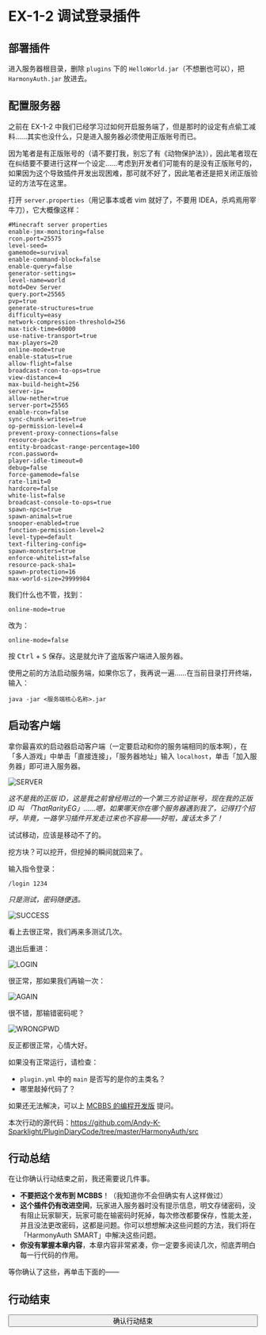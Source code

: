 # EX-1-2 调试登录插件

## 部署插件

进入服务器根目录，删除 `plugins` 下的 `HelloWorld.jar`（不想删也可以），把 `HarmonyAuth.jar` 放进去。

## 配置服务器

之前在 EX-1-2 中我们已经学习过如何开启服务端了，但是那时的设定有点偷工减料……其实也没什么，只是进入服务器必须使用正版账号而已。

因为笔者是有正版账号的（请不要打我，别忘了有《动物保护法》），因此笔者现在在纠结要不要进行这样一个设定……考虑到开发者们可能有的是没有正版账号的，如果因为这个导致插件开发出现困难，那可就不好了，因此笔者还是把关闭正版验证的方法写在这里。

打开 `server.properties`（用记事本或者 vim 就好了，不要用 IDEA，杀鸡焉用宰牛刀），它大概像这样：

```properties
#Minecraft server properties
enable-jmx-monitoring=false
rcon.port=25575
level-seed=
gamemode=survival
enable-command-block=false
enable-query=false
generator-settings=
level-name=world
motd=Dev Server
query.port=25565
pvp=true
generate-structures=true
difficulty=easy
network-compression-threshold=256
max-tick-time=60000
use-native-transport=true
max-players=20
online-mode=true
enable-status=true
allow-flight=false
broadcast-rcon-to-ops=true
view-distance=4
max-build-height=256
server-ip=
allow-nether=true
server-port=25565
enable-rcon=false
sync-chunk-writes=true
op-permission-level=4
prevent-proxy-connections=false
resource-pack=
entity-broadcast-range-percentage=100
rcon.password=
player-idle-timeout=0
debug=false
force-gamemode=false
rate-limit=0
hardcore=false
white-list=false
broadcast-console-to-ops=true
spawn-npcs=true
spawn-animals=true
snooper-enabled=true
function-permission-level=2
level-type=default
text-filtering-config=
spawn-monsters=true
enforce-whitelist=false
resource-pack-sha1=
spawn-protection=16
max-world-size=29999984
```

我们什么也不管，找到：

```properties
online-mode=true
```

改为：

```properties
online-mode=false
```

按 <kbd>Ctrl</kbd> + <kbd>S</kbd> 保存。这是就允许了盗版客户端进入服务器。

使用之前的方法启动服务端，如果你忘了，我再说一遍……在当前目录打开终端，输入：

```
java -jar <服务端核心名称>.jar
```

## 启动客户端

拿你最喜欢的启动器启动客户端（一定要启动和你的服务端相同的版本啊），在「多人游戏」中单击「直接连接」，「服务器地址」输入 `localhost`，单击「加入服务器」即可进入服务器。

![SERVER](https://www.picbed.cn/images/2021/02/06/imagece296b1494aa07b5.png)

*这不是我的正版 ID，这是我之前曾经用过的一个第三方验证账号，现在我的正版 ID 叫 「ThatRarityEG」……嗯，如果哪天你在哪个服务器遇到我了，记得打个招呼，毕竟，一路学习插件开发走过来也不容易——好啦，废话太多了！*

试试移动，应该是移动不了的。

挖方块？可以挖开，但挖掉的瞬间就回来了。

输入指令登录：

```
/login 1234
```

*只是测试，密码随便选。*

![SUCCESS](https://www.picbed.cn/images/2021/02/06/image24dfc9a970446db4.png)

看上去很正常，我们再来多测试几次。

退出后重进：

![LOGIN](https://www.picbed.cn/images/2021/02/06/imaged022e3409b05fd43.png)

很正常，那如果我们再输一次：

![AGAIN](https://www.picbed.cn/images/2021/02/06/image969945b9c95e9aa6.png)

很不错，那输错密码呢？

![WRONGPWD](https://www.picbed.cn/images/2021/02/06/imagef25d033a13872d2a.png)

反正都很正常，心情大好。

如果没有正常运行，请检查：

- `plugin.yml` 中的 `main` 是否写的是你的主类名？
- 哪里敲掉代码了？

如果还无法解决，可以上 [MCBBS 的编程开发版](https://www.mcbbs.net/forum-development-1.html) 提问。

本次行动的源代码：https://github.com/Andy-K-Sparklight/PluginDiaryCode/tree/master/HarmonyAuth/src

## 行动总结

在让你确认行动结束之前，我还需要说几件事。

- **不要把这个发布到 MCBBS**！（我知道你不会但确实有人这样做过）
- **这个插件仍有改进空间**，玩家进入服务器时没有提示信息，明文存储密码，没有阻止玩家聊天，玩家可能在输密码时死掉，每次修改都要保存，性能太差，并且没法更改密码，这都是问题。你可以想想解决这些问题的方法，我们将在「HarmonyAuth SMART」中解决这些问题。
- **你没有掌握本章内容**，本章内容非常紧凑，你一定要多阅读几次，彻底弄明白每一行代码的作用。

等你确认了这些，再单击下面的——

## 行动结束

<button type='button' class="btn btn-info" style="width:100%;transition:500ms;" onclick="$('#hideEle').show();this.onclick=function(){};this.className='btn btn-success';this.innerHTML=this.innerHTML.replace('question','check').replace('确认行动结束','恭喜！');"><i class="fa fa-question"></i> 确认行动结束</button>

<div id='hideEle' style='display:none;'>

> 行动结果：完成

恭喜！不管怎么说，这也是你的第一个实用型插件了！

听首歌吧~

（没有自动播放，我相信你，你会听的，对吧？）

<iframe frameborder="no" border="0" marginwidth="0" marginheight="0" width="100%" height="86" src="//music.163.com/outchain/player?type=2&id=430297477&auto=0&height=66"></iframe>

那么，我们第三章再见！

</div>

